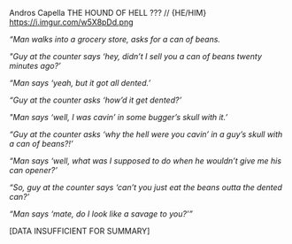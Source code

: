 Andros Capella
THE HOUND OF HELL
??? //
{HE/HIM}
https://i.imgur.com/w5X8pDd.png

*“Man walks into a grocery store, asks for a can of beans.*

*"Guy at the counter says ‘hey, didn’t I sell you a can of beans twenty minutes ago?’*

*“Man says ‘yeah, but it got all dented.’*

*“Guy at the counter asks ‘how’d it get dented?’*

*"Man says ‘well, I was cavin’ in some bugger’s skull with it.’*

*“Guy at the counter asks ‘why the hell were you cavin’ in a guy’s skull with a can of beans?!’*

*“Man says ‘well, what was I supposed to do when he wouldn’t give me his can opener?’*

*“So, guy at the counter says ‘can’t you just eat the beans outta the dented can?’*

*“Man says ‘mate, do I look like a savage to you?’”*

[DATA INSUFFICIENT FOR SUMMARY]
